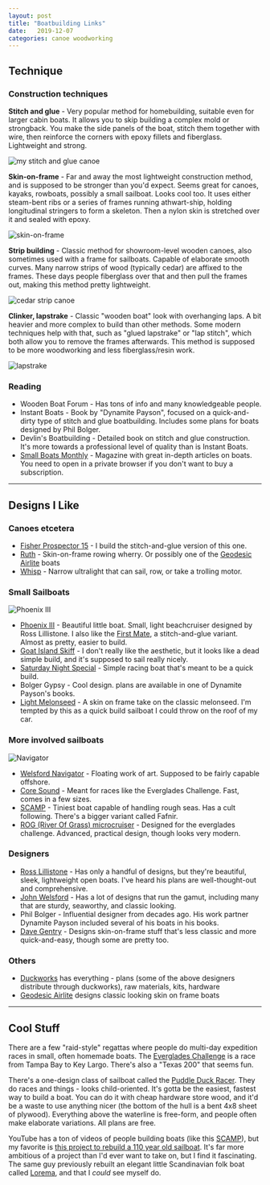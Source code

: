 ```yaml
---
layout: post
title: "Boatbuilding Links"
date:   2019-12-07
categories: canoe woodworking
---
```



## Technique

### Construction techniques

**Stitch and glue** - Very popular method for homebuilding, suitable even for larger cabin boats.  It allows you to skip building a complex mold or strongback.  You make the side panels of the boat, stitch them together with wire, then reinforce the corners with epoxy fillets and fiberglass.  Lightweight and strong.

![my stitch and glue canoe](https://i.imgur.com/rB5neDm.jpg)

**Skin-on-frame** - Far and away the most lightweight construction method, and is supposed to be stronger than you'd expect.  Seems great for canoes, kayaks, rowboats, possibly a small sailboat.  Looks cool too.  It uses either steam-bent ribs or a series of frames running athwart-ship, holding longitudinal stringers to form a skeleton.  Then a nylon skin is stretched over it and sealed with epoxy.

![skin-on-frame](http://www.adkforum.com/photos/d/5481-7/littleboatinsidevert.jpg)

**Strip building** - Classic method for showroom-level wooden canoes, also sometimes used with a frame for sailboats.  Capable of elaborate smooth curves.  Many narrow strips of wood (typically cedar) are affixed to the frames.  These days people fiberglass over that and then pull the frames out, making this method pretty lightweight.

![cedar strip canoe](https://bendingbranches.com/sites/default/files/inline-images/BB%20Cedarstrip_0.jpg)

**Clinker, lapstrake** - Classic "wooden boat" look with overhanging laps.  A bit heavier and more complex to build than other methods.  Some modern techniques help with that, such as "glued lapstrake" or "lap stitch", which both allow you to remove the frames afterwards.  This method is supposed to be more woodworking and less fiberglass/resin work.

![lapstrake](http://www.bootbouwer.nl/oughtredill/acorn15-02.jpg)

### Reading

* Wooden Boat Forum - Has tons of info and many knowledgeable people.
* Instant Boats - Book by "Dynamite Payson", focused on a quick-and-dirty type of stitch and glue boatbuilding.  Includes some plans for boats designed by Phil Bolger.
* Devlin's Boatbuilding - Detailed book on stitch and glue construction.  It's more towards a professional level of quality than is Instant Boats.
* [Small Boats Monthly](https://smallboatsmonthly.com/article/first-mate/) - Magazine with great in-depth articles on boats.  You need to open in a private browser if you don't want to buy a subscription.


-----------------------------

## Designs I Like

### Canoes etcetera

* [Fisher Prospector 15](http://www.selway-fisher.com/Opcan16.htm) - I build the stitch-and-glue version of this one.
* [Ruth](http://gentrycustomboats.com/RUTHpage.html) - Skin-on-frame rowing wherry. Or possibly one of the [Geodesic Airlite](https://gaboats.com/boats/classic14.html) boats
* [Whisp](https://www.sredmond.com/index_boat.htm) - Narrow ultralight that can sail, row, or take a trolling motor.

### Small Sailboats

![Phoenix III](https://s3.amazonaws.com/duckbbs/plans/lillistone/phoenix/image003.jpg)

* [Phoenix III](https://www.duckworks.com/product-p/ross-phoenix3-id.htm) - Beautiful little boat.  Small, light beachcruiser designed by Ross Lillistone.  I also like the [First Mate](https://www.duckworks.com/product-p/ross-firstmate-id.htm), a stitch-and-glue variant.  Almost as pretty, easier to build.
* [Goat Island Skiff](https://www.storerboatplans.com/boatplans/goat-island-skiff-simple-sailing-boat-excellent-performance-lightweight/) - I don't really like the aesthetic, but it looks like a dead simple build, and it's supposed to sail really nicely.
* [Saturday Night Special](http://www.jwboatdesigns.co.nz/plans/sns/index.htm) - Simple racing boat that's meant to be a quick build.
* Bolger Gypsy - Cool design. plans are available in one of Dynamite Payson's books.
* [Light Melonseed](http://gentrycustomboats.com/Melonseed.html) - A skin on frame take on the classic melonseed.  I'm tempted by this as a quick build sailboat I could throw on the roof of my car.

### More involved sailboats

![Navigator](https://4.bp.blogspot.com/_repgEHoAMoI/TIc5aVd1xcI/AAAAAAAAAWI/NJ8LXxMrl1g/s1600/light+winds+2.jpg)

* [Welsford Navigator](jwboatdesigns.co.nz/plans/navigator/) - Floating work of art.  Supposed to be fairly capable offshore.
* [Core Sound](http://bandbyachtdesigns.com/cs15/) - Meant for races like the Everglades Challenge.  Fast, comes in a few sizes.
* [SCAMP](https://www.duckworks.com/product-p/jw-scamp.htm) - Tiniest boat capable of handling rough seas.  Has a cult following.  There's a bigger variant called Fafnir.
* [ROG (River Of Grass) microcruiser](https://www.bedardyachtdesign.com/designs/sail/15-rog-micro-cruiser/) - Designed for the everglades challenge.  Advanced, practical design, though looks very modern.

### Designers

* [Ross Lillistone](https://rosslillistonewoodenboat.blogspot.com/) - Has only a handful of designs, but they're beautiful, sleek, lightweight open boats.  I've heard his plans are well-thought-out and comprehensive.
* [John Welsford](http://www.jwboatdesigns.co.nz) - Has a lot of designs that run the gamut, including many that are sturdy, seaworthy, and classic looking.
* Phil Bolger - Influential designer from decades ago.  His work partner Dynamite Payson included several of his boats in his books.
* [Dave Gentry](http://gentrycustomboats.com/NewHomebuilderplans.html) - Designs skin-on-frame stuff that's less classic and more quick-and-easy, though some are pretty too.

### Others

* [Duckworks](https://www.duckworks.com) has everything - plans (some of the above designers distribute through duckworks), raw materials, kits, hardware
* [Geodesic Airlite](https://gaboats.com/boats) designs classic looking skin on frame boats

-----------------------------

## Cool Stuff

There are a few "raid-style" regattas where people do multi-day expedition races in small, often homemade boats. The [Everglades Challenge](http://www.watertribe.com/events/evergladeschallenge/) is a race from Tampa Bay to Key Largo.  There's also a "Texas 200" that seems fun.

There's a one-design class of sailboat called the [Puddle Duck Racer](https://www.pdracer.com/free-plans/).  They do races and things - looks child-oriented.  It's gotta be the easiest, fastest way to build a boat.  You can do it with cheap hardware store wood, and it'd be a waste to use anything nicer (the bottom of the hull is a bent 4x8 sheet of plywood). Everything above the waterline is free-form, and people often make elaborate variations.  All plans are free.

YouTube has a ton of videos of people building boats (like this [SCAMP](https://www.youtube.com/watch?v=cqVwD6uCsOA)), but my favorite is [this project to rebuild a 110 year old sailboat](https://www.youtube.com/c/SampsonBoatCo).  It's far more ambitious of a project than I'd ever want to take on, but I find it fascinating.  The same guy previously rebuilt an elegant little Scandinavian folk boat called [Lorema](http://sampsonboat.co.uk/category/cruising-lorema/), and that I _could_ see myself do.
